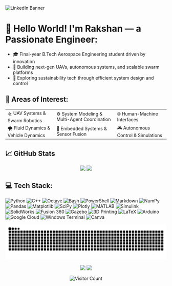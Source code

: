 ![LinkedIn Banner](https://github.com/user-attachments/assets/c85d781f-6329-4b7c-865f-61183873817b)

# 💫 Hello World! I'm Rakshan — a Passionate Engineer:

- 🎓 Final-year B.Tech Aerospace Engineering student driven by innovation  
- 🔬 Building next-gen UAVs, autonomous systems, and scalable swarm platforms  
- 🌱 Exploring sustainability tech through efficient system design and control  




## 🚀 Areas of Interest:

<table>
  <tr>
    <td>🛸 UAV Systems & Swarm Robotics</td>
    <td>⚙️ System Modeling & Multi-Agent Coordination</td>
    <td>🌐 Human-Machine Interfaces</td>
  </tr>
  <tr>
    <td>🌪️ Fluid Dynamics & Vehicle Dynamics</td>
    <td>🧠 Embedded Systems & Sensor Fusion</td>
    <td>🎮 Autonomous Control & Simulations</td>
  </tr>
</table>

## 📈 GitHub Stats

<p align="center">
  <img src="https://github-readme-stats.vercel.app/api/top-langs/?username=Rakshan-VP&theme=dark&hide_border=false&include_all_commits=true&count_private=true&layout=compact" width="50%" />
  <img src="https://github-readme-stats.vercel.app/api?username=Rakshan-VP&theme=dark&hide_border=false&include_all_commits=true&count_private=true" width="45%"/>
</p>


## 💻 Tech Stack:

![Python](https://img.shields.io/badge/python-3670A0?style=for-the-badge&logo=python&logoColor=ffdd54)
![C++](https://img.shields.io/badge/c++-%2300599C.svg?style=for-the-badge&logo=c%2B%2B&logoColor=white)
![Octave](https://img.shields.io/badge/OCTAVE-darkblue?style=for-the-badge&logo=octave&logoColor=fcd683)
![Bash](https://img.shields.io/badge/bash_script-%23121011.svg?style=for-the-badge&logo=gnu-bash&logoColor=white)
![PowerShell](https://img.shields.io/badge/PowerShell-%235391FE.svg?style=for-the-badge&logo=powershell&logoColor=white)
![Markdown](https://img.shields.io/badge/markdown-%23000000.svg?style=for-the-badge&logo=markdown&logoColor=white)
![NumPy](https://img.shields.io/badge/numpy-%23013243.svg?style=for-the-badge&logo=numpy&logoColor=white)
![Pandas](https://img.shields.io/badge/pandas-%23150458.svg?style=for-the-badge&logo=pandas&logoColor=white)
![Matplotlib](https://img.shields.io/badge/Matplotlib-%23ffffff.svg?style=for-the-badge&logo=Matplotlib&logoColor=black)
![SciPy](https://img.shields.io/badge/SciPy-%230C55A5.svg?style=for-the-badge&logo=scipy&logoColor=white)
![Plotly](https://img.shields.io/badge/Plotly-%233F4F75.svg?style=for-the-badge&logo=plotly&logoColor=white)
![MATLAB](https://img.shields.io/badge/MATLAB-%23e16737.svg?style=for-the-badge&logo=Mathworks&logoColor=white)
![Simulink](https://img.shields.io/badge/Simulink-%23e16737.svg?style=for-the-badge&logo=Mathworks&logoColor=white)
![SolidWorks](https://img.shields.io/badge/SolidWorks-%23ed1c24.svg?style=for-the-badge&logo=solidworks&logoColor=white)
![Fusion 360](https://img.shields.io/badge/Fusion%20360-%23f69c00.svg?style=for-the-badge&logo=autodesk&logoColor=white)
![Gazebo](https://img.shields.io/badge/Gazebo-%230D5C63.svg?style=for-the-badge&logo=ros&logoColor=white)
![3D Printing](https://img.shields.io/badge/3D%20Printing-%23FF5722.svg?style=for-the-badge&logo=3d&logoColor=white)
![LaTeX](https://img.shields.io/badge/latex-%23008080.svg?style=for-the-badge&logo=latex&logoColor=white)
![Arduino](https://img.shields.io/badge/-Arduino-00979D?style=for-the-badge&logo=Arduino&logoColor=white)
![Google Cloud](https://img.shields.io/badge/GoogleCloud-%234285F4.svg?style=for-the-badge&logo=google-cloud&logoColor=white)
![Windows Terminal](https://img.shields.io/badge/Windows%20Terminal-%234D4D4D.svg?style=for-the-badge&logo=windows-terminal&logoColor=white)
![Canva](https://img.shields.io/badge/Canva-%2300C4CC.svg?style=for-the-badge&logo=Canva&logoColor=white)

<img src="https://raw.githubusercontent.com/Rakshan-VP/Rakshan-VP/output/snake.svg" alt="Snake animation" />

<p align="center">
  <a href="https://linkedin.com/in/rakshanvp"><img src="https://img.shields.io/badge/LinkedIn-%230077B5.svg?style=for-the-badge&logo=linkedin&logoColor=white"/></a>
  <a href="mailto:vprakshan01@gmail.com"><img src="https://img.shields.io/badge/Email-D14836?style=for-the-badge&logo=gmail&logoColor=white"/></a>
</p>

<p align="center">
  <img src="https://profile-counter.glitch.me/Rakshan-VP/count.svg" alt="Visitor Count"/>
</p>



